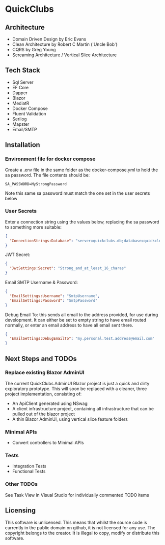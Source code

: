 # QuickClubs

## Architecture

- Domain Driven Design by Eric Evans
- Clean Architecture by Robert C Martin ('Uncle Bob')
- CQRS by Greg Young
- Screaming Architecture / Vertical Slice Architecture

## Tech Stack

- Sql Server
- EF Core
- Dapper
- Blazor
- MediatR
- Docker Compose
- Fluent Validation
- Serilog
- Mapster
- Email/SMTP

## Installation

### Environment file for docker compose
Create a .env file in the same folder as the docker-compose.yml to hold the sa password.  The file contents should be:

```
SA_PASSWORD=MyStrongPassword
```
Note this same sa password must match the one set in the user secrets below

### User Secrets

Enter a connection string using the values below, replacing the sa password to something more suitable:
```json
{
  "ConnectionStrings:Database": "server=quickclubs.db;database=quickclubs;user id=sa;password=MyStrongPassword;encrypt=false;"
}
```

JWT Secret:
```json
{
  "JwtSettings:Secret": "Strong_and_at_least_16_charas"
}
```

Email SMTP Username & Password:
```json
{
  "EmailSettings:Username": "SmtpUsername",
  "EmailSettings:Password": "SmtpPassword"
}
```

Debug Email To:
this sends all email to the address provided, for use during development.  It can either be set to empty string to have email routed normally, or enter an email address to have all email sent there.
```json
{
  "EmailSettings:DebugEmailTo": "my.personal.test.address@email.com"
}
```

## Next Steps and TODOs

### Replace existing Blazor AdminUI

The current QuickClubs.AdminUI Blazor project is just a quick and dirty exploratory prototype.  This will soon be replaced with a cleaner, three project implementation, consisting of:

- An ApiClient generated using NSwag
- A client infrastructure project, containing all infrastructure that can be pulled out of the blazor project
- A thin Blazor AdminUI, using vertical slice feature folders

### Minimal APIs
- Convert controllers to Minimal APIs

### Tests
- Integration Tests
- Functional Tests 

### Other TODOs

See Task View in Visual Studio for individually commented TODO items

## Licensing

This software is unlicensed.  This means that whilst the source code is currently in the public domain on github, it is not licensed for any use.  The copyright belongs to the creator.  It is illegal to copy, modify or distribute this software.
